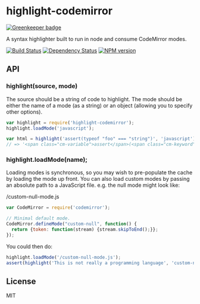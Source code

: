 # highlight-codemirror

[![Greenkeeper badge](https://badges.greenkeeper.io/ForbesLindesay/highlight-codemirror.svg)](https://greenkeeper.io/)

A syntax highlighter built to run in node and consume CodeMirror modes.

[![Build Status](https://img.shields.io/travis/ForbesLindesay/highlight-codemirror/master.svg)](https://travis-ci.org/ForbesLindesay/highlight-codemirror)
[![Dependency Status](https://img.shields.io/david/ForbesLindesay/highlight-codemirror.svg)](https://david-dm.org/ForbesLindesay/highlight-codemirror)
[![NPM version](https://img.shields.io/npm/v/highlight-codemirror.svg)](https://www.npmjs.com/package/highlight-codemirror)

## API

### highlight(source, mode)

The source should be a string of code to highlight. The mode should be either the name of a mode (as a string) or an object (allowing you to specify other options).

```javascript
var highlight = require('highlight-codemirror');
highlight.loadMode('javascript');

var html = highlight('assert(typeof "foo" === "string")', 'javascript');
// => '<span class="cm-variable">assert</span>(<span class="cm-keyword">typeof</span> <span class="cm-string">&quot;foo&quot;</span> <span class="cm-operator">===</span> <span class="cm-string">&quot;string&quot;</span>)'
```

### highlight.loadMode(name);

Loading modes is synchronous, so you may wish to pre-populate the cache by loading the mode up front.  You can also load custom modes by passing an absolute path to a JavaScript file.  e.g. the null mode might look like:

/custom-null-mode.js

```js
var CodeMirror = require('codemirror');

// Minimal default mode.
CodeMirror.defineMode("custom-null", function() {
  return {token: function(stream) {stream.skipToEnd();}};
});
```

You could then do:

```js
highlight.loadMode('/custom-null-mode.js');
assert(highlight('This is not really a programming language', 'custom-null') === 'This is not really a programming language');
```

## License

MIT
